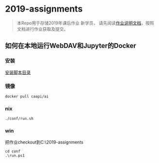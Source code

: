 # 2019-assignments
> 本Repo用于存储2019年课后作业
新学员， 请先阅读[作业说明文档](How-To.md)，按照文档进行作业获取及提交。

## 如何在本地运行WebDAV和Jupyter的Docker

### 安装
[安装脚本目录](https://github.com/microsoft/ai-edu/tree/master/C-%E5%BC%80%E5%8F%91%E5%B7%A5%E5%85%B7%E4%B8%8E%E7%8E%AF%E5%A2%83/mpp)
### 镜像
```shell
docker pull caapi/ai
```
### nix
```shell
./conf/run.sh
```
### win
把作业checkout到C:\2019-assignments

```shell
cd conf
.\run.ps1
```
